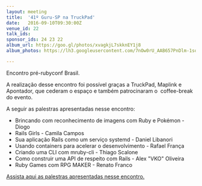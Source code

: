 ```yaml
---
layout: meeting
title:  '41º Guru-SP na TruckPad'
date:   2016-09-10T09:30:00Z
venue_id: 22
talk_ids:
sponsor_ids: 24 23 22
album_url: https://goo.gl/photos/xvagkjL7skknEY1j8
album_photos: https://lh3.googleusercontent.com/7nOw0rU_AAB657PnDlm-1soKTDMwBjtkpHzMVUClnsTXOCwv2gNtwf-whrYu-mtmLyPBPELkYoj3uGADr9IQAN4NvAseoz6bqA_YIuNCNIwAtmJ97yCK2x5aaUqYk4lr6mAvf0DhG8CTlq4pYCVeXHeF2q8rPY1j7obWLvBQh3w6H6fqG7s3SI7i1ysa3zlBxYEgBYEAKTpOlr-_5J08ggCyx7Mpoc6-izyTUzLT2RN-axW74dcvGJLa2hzIn8uH12NcAkHlK76jpXMbX41WeloYPHQMV5fsfRcKnu4Ylo-DFRix8SuOdb9Xs6mw9yKbWDnVMsHxONkKb7rad0bgtjU1na9PKSF2LfKeRdPMCKEXM37gE-89j37mMtpiSTKPaYznuxFmEWqiqAEp3BAYpxCiPPpSwPtu6e_CCTcT9Hz-hOCn8uwr30-vWQ-w_MMXLkZ3ancpdEk5BRVxRyobru903cPPsE6bxd4gkTdT_mIfx3XaV7RiAYW7eA3ibTGl1oTCqaSUIwqFfmR577rHwgxY59xECZgyLjKoqzjpXIR6rvA8SReNkAlyKZ8fXVzOUY9gB4S41nym8Zdfcv7FVGzTzqMqI1aJSj4paQUWhgx3ey7Iw6rmeYABcCrcWf3CDItTk1m4yNsNJ9kT84vjDBN4FxqOpOQyarOJSi40Mem1k6FakXGBxqVP

---
```


Encontro pr&eacute;-rubyconf Brasil.

A realiza&ccedil;&atilde;o desse encontro foi&nbsp;poss&iacute;vel gra&ccedil;as a TruckPad, Maplink e Apontador, que cederam o espa&ccedil;o e tamb&eacute;m patrocinaram o &nbsp;coffee-break do evento.

A seguir as palestras apresentadas nesse encontro:

  - Brincando com reconhecimento de imagens com Ruby e Pok&eacute;mon - Diogo
  - Rails Girls - Camila Campos
  - Sua aplica&ccedil;&atilde;o Rails como um servi&ccedil;o systemd - Daniel Libanori
  - Usando containers para acelerar o desenvolvimento - Rafael França
  - Criando uma CLI com mruby-cli - Thiago Scalone
  - Como construir uma API de respeito com Rails - Alex "VKO" Oliveira
  - Ruby Games com RPG MAKER - Renato Franco

[Assista aqui as palestras apresentadas nesse encontro.](https://www.youtube.com/watch?v=hmjg29D6RLU)
